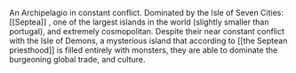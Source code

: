 An Archipelagio in constant conflict. Dominated by the Isle of Seven Cities: [[Septea]] , one of the largest islands in the world (slightly smaller than portugal), and extremely cosmopolitan. Despite their near constant conflict with the Isle of Demons, a mysterious island that according to [[the Septean priesthood]] is filled entirely with monsters, they are able to dominate the burgeoning global trade, and culture.